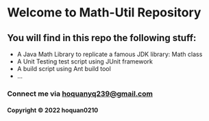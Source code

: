 # Welcome to Math-Util Repository
## You will find in this repo the following stuff:
* A Java Math Library to replicate a famous JDK library: Math class
* A Unit Testing test script using JUnit framework
* A build script using Ant build tool
* ...


### Connect me via hoquanyq239@gmail.com
#### Copyright &#169; 2022 hoquan0210